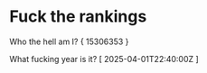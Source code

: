 # Fuck the rankings

Who the hell am I?
{ 15306353 }

What fucking year is it?
[ 2025-04-01T22:40:00Z ]
